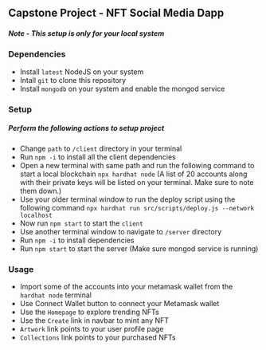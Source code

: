 ## Capstone Project - NFT Social Media Dapp
##### Note - This setup is only for your local system
### Dependencies
 - Install `latest` NodeJS on your system
 - Intall `git` to clone this repository
 - Install `mongodb` on your system and enable the mongod service
### Setup
##### Perform the following actions to setup project
 - Change `path` to `/client` directory in your terminal
 - Run `npm -i` to install all the client dependencies
 - Open a new terminal with same path and run the following command to start a local blockchain
 `npx hardhat node` 
(A list of 20 accounts along with their private keys will be listed on your terminal. Make sure to note them down.)
 - Use your older terminal window to run the deploy script using the following command
 `npx hardhat run src/scripts/deploy.js --network localhost`
 - Now run `npm start` to start the `client`
 - Use another terminal window to navigate to `/server` directory
 - Run `npm -i` to install dependencies
 - Run `npm start` to start the server (Make sure mongod service is running)
### Usage
 - Import some of the accounts into your metamask wallet from the `hardhat node` terminal
 - Use Connect Wallet button to connect your Metamask wallet
 - Use the `Homepage` to explore trending NFTs
 - Use the `Create` link in navbar to mint any NFT
 - `Artwork` link points to your user profile page
 - `Collections` link points to your purchased NFTs
